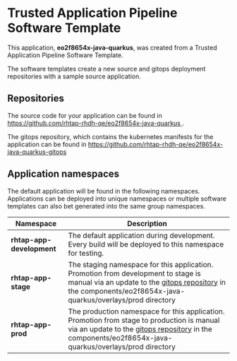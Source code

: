 # Trusted Application Pipeline Software Template

This application, **eo2f8654x-java-quarkus**, was created from a Trusted Application Pipeline Software Template.

The software templates create a new source and gitops deployment repositories with a sample source application. 

## Repositories

The source code for your application can be found in [https://github.com/rhtap-rhdh-qe/eo2f8654x-java-quarkus ](https://github.com/rhtap-rhdh-qe/eo2f8654x-java-quarkus ).
 
The gitops repository, which contains the kubernetes manifests for the application can be found in 
[https://github.com/rhtap-rhdh-qe/eo2f8654x-java-quarkus-gitops ](https://github.com/rhtap-rhdh-qe/eo2f8654x-java-quarkus-gitops ) 

## Application namespaces 

The default application will be found in the following namespaces. Applications can be deployed into unique namespaces or multiple software templates can also bet generated into the same group namespaces.  

|  Namespace   |  Description   |  
| -------- | -------- |   
| **rhtap-app-development** | The default application during development. Every build will be deployed to this namespace for testing. | 
| **rhtap-app-stage** | The staging namespace for this application. Promotion from development to stage is manual via an update to the [gitops repository](https://github.com/rhtap-rhdh-qe/eo2f8654x-java-quarkus-gitops ) in the components/eo2f8654x-java-quarkus/overlays/prod directory |  
| **rhtap-app-prod** | The production namespace for this application. Promotion from stage to production is manual via an update to the [gitops repository](https://github.com/rhtap-rhdh-qe/eo2f8654x-java-quarkus-gitops ) in the components/eo2f8654x-java-quarkus/overlays/prod directory | 